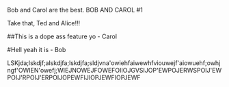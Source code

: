 Bob and Carol are the best. BOB AND CAROL #1

Take that, Ted and Alice!!!

##This is a dope ass feature yo  - Carol

#Hell yeah it is - Bob

LSKjda;lskdjf;alskdjfa;lskdjfa;sldjvna'owiehfaiwewhfviouwejf'aiowuehf;owhjngf'OWIEN'owefj;WIEJNOWEJFOWEFOIIOJGVSIJOP'EWPOJERWSPOIJ'EWPOIJ'RPOIJ'ERPOIJOPEWFIJIOPJEWFIOPJEWF

